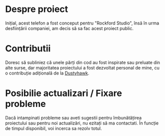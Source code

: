 # Despre proiect

Inițial, acest telefon a fost conceput pentru "Rockford Studio", însă în urma desființării companiei, am decis să sa fac acest proiect public.

# Contributii

Doresc să subliniez că unele părți din cod au fost inspirate sau preluate din alte surse, dar majoritatea proiectului a fost dezvoltat personal de mine, cu o contribuție adițională de la <a href="https://github.com/lmehigh">Dustyhawk</a>.

# Posibilie actualizari / Fixare probleme

Dacă intampinati probleme sau aveti sugestii pentru îmbunătățirea proiectului sau pentru noi actualizări, nu ezitați să ma contactati. În funcție de timpul disponibil, voi incerca sa rezolv totul.


